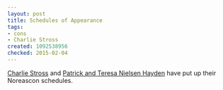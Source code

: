 ```yaml
---
layout: post
title: Schedules of Appearance
tags:
- cons
- Charlie Stross
created: 1092538956
checked: 2015-02-04
---
```

 [Charlie Stross](http://www.antipope.org/charlie/blog-old/2004/08/13/#worldcon-2) and [Patrick and Teresa Nielsen Hayden](http://nielsenhayden.com/electrolite/archives/005470.html#005470) have put up their Noreascon schedules.
